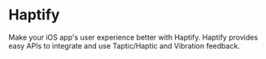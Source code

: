 # Haptify

Make your iOS app's user experience better with Haptify. Haptify provides easy APIs to integrate and use Taptic/Haptic and Vibration feedback.
